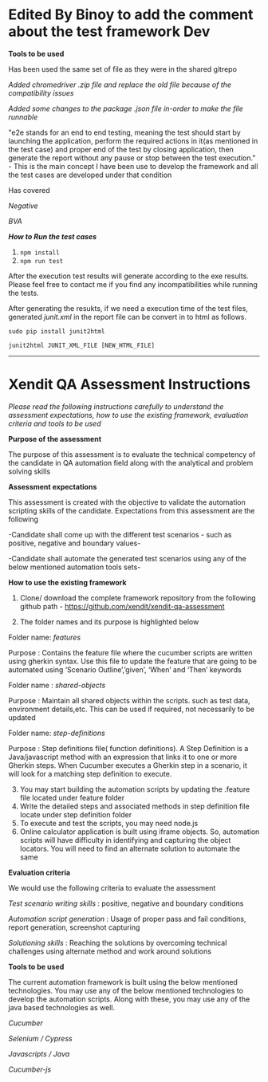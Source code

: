 # Edited By Binoy to add the comment about the test framework Dev

**Tools to be used**

Has been used the same set of file as they were in the shared gitrepo

*Added chromedriver .zip file and replace the old file because of the compatibility issues*

*Added some changes to the package .json file in-order to make the file runnable*


"e2e stands for an end to end testing, meaning the test should start by launching the application, perform the required actions in it(as mentioned in the test case) and proper end of the test by closing application, then generate the report without any pause or stop between the test execution." - This is the main concept I have been use to develop the framework and all the test cases are developed under that condition

Has covered 

*Negative*

*BVA*


***How to Run the test cases***

1. `npm install`
2. `npm run test`

After the execution test results will generate according to the exe results. Please feel free to contact me if you find any incompatibilities while running the tests.


After generating the resukts, if we need a execution time of the test files, generated *junit.xml* in the report file can be 
convert in to html as follows.

`sudo pip install junit2html`

`junit2html JUNIT_XML_FILE [NEW_HTML_FILE]`


**********************************************

# Xendit QA Assessment Instructions

*Please read the following instructions carefully to understand the assessment expectations, how to use the existing framework, evaluation criteria and tools to be used*

**Purpose of the assessment**

The purpose of this assessment is to evaluate the technical competency of the candidate in QA automation field along with the analytical and problem solving skills

**Assessment expectations**

This assessment is created with the objective to validate the automation scripting skills of the candidate. Expectations from this assessment are the following

-Candidate shall come up with the different test scenarios - such as positive, negative and boundary values-

-Candidate shall automate the generated test scenarios using any of the below mentioned automation tools sets-

**How to use the existing framework**

1. Clone/ download the complete framework repository from the following github path - https://github.com/xendit/xendit-qa-assessment

2. The folder names and its purpose is highlighted below

Folder name: *features*

Purpose : Contains the feature file where the cucumber scripts are written using gherkin syntax. Use this file to update the feature that are going to be automated using ‘Scenario Outline’,’given’, ‘When’ and ‘Then’ keywords

Folder name : *shared-objects*

Purpose : Maintain all shared objects within the scripts. such as test data, environment details,etc. This can be used if required, not necessarily to be updated 

 Folder name: *step-definitions*
 
Purpose : Step definitions file( function definitions). A Step Definition is a Java/javascript method with an expression that links it to one or more Gherkin steps. When Cucumber executes a Gherkin step in a scenario, it will look for a matching step definition to execute.
	
3. You may start building the automation scripts by updating the .feature file located under feature folder
4. Write the detailed steps and associated methods in step definition file locate under step definition folder
5. To execute and test the scripts, you may need node.js
6. Online calculator application is built using iframe objects. So, automation scripts will have difficulty in identifying and capturing the object locators. You will need to find an alternate solution to automate the same

**Evaluation criteria**
	
We would use the following criteria to evaluate the assessment

*Test scenario writing skills* : positive, negative and boundary conditions

*Automation script generation* : Usage of proper pass and fail conditions, report generation, screenshot capturing

*Solutioning skills* : Reaching the solutions by overcoming technical challenges using alternate method and work around solutions

**Tools to be used**
	
The current automation framework is built using the below mentioned technologies. You may use any of the below mentioned technologies to develop the automation scripts. Along with these, you may use any of the java based technologies as well.

*Cucumber*

*Selenium / Cypress*

*Javascripts / Java*

*Cucumber-js*



